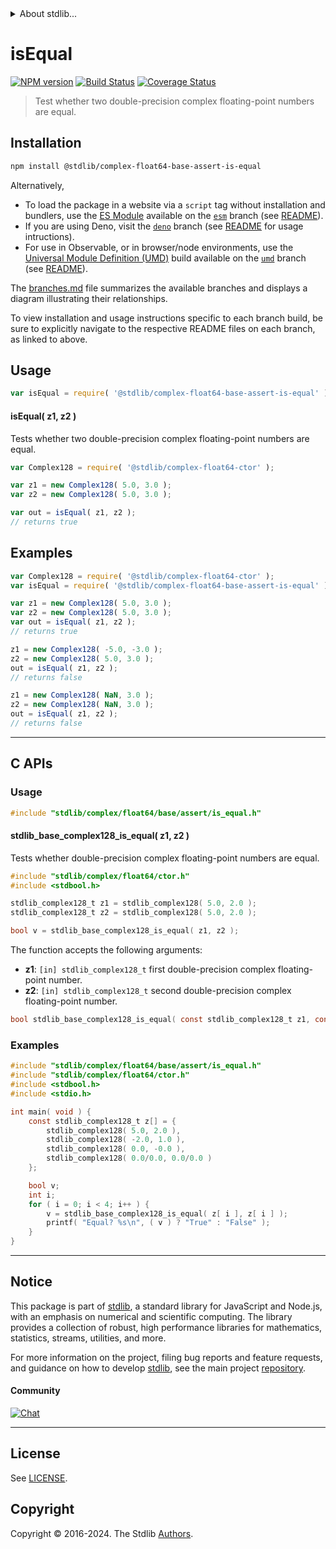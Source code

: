 <!--

@license Apache-2.0

Copyright (c) 2024 The Stdlib Authors.

Licensed under the Apache License, Version 2.0 (the "License");
you may not use this file except in compliance with the License.
You may obtain a copy of the License at

   http://www.apache.org/licenses/LICENSE-2.0

Unless required by applicable law or agreed to in writing, software
distributed under the License is distributed on an "AS IS" BASIS,
WITHOUT WARRANTIES OR CONDITIONS OF ANY KIND, either express or implied.
See the License for the specific language governing permissions and
limitations under the License.

-->


<details>
  <summary>
    About stdlib...
  </summary>
  <p>We believe in a future in which the web is a preferred environment for numerical computation. To help realize this future, we've built stdlib. stdlib is a standard library, with an emphasis on numerical and scientific computation, written in JavaScript (and C) for execution in browsers and in Node.js.</p>
  <p>The library is fully decomposable, being architected in such a way that you can swap out and mix and match APIs and functionality to cater to your exact preferences and use cases.</p>
  <p>When you use stdlib, you can be absolutely certain that you are using the most thorough, rigorous, well-written, studied, documented, tested, measured, and high-quality code out there.</p>
  <p>To join us in bringing numerical computing to the web, get started by checking us out on <a href="https://github.com/stdlib-js/stdlib">GitHub</a>, and please consider <a href="https://opencollective.com/stdlib">financially supporting stdlib</a>. We greatly appreciate your continued support!</p>
</details>

# isEqual

[![NPM version][npm-image]][npm-url] [![Build Status][test-image]][test-url] [![Coverage Status][coverage-image]][coverage-url] <!-- [![dependencies][dependencies-image]][dependencies-url] -->

> Test whether two double-precision complex floating-point numbers are equal.

<!-- Section to include introductory text. Make sure to keep an empty line after the intro `section` element and another before the `/section` close. -->

<section class="intro">

</section>

<!-- /.intro -->

<!-- Package usage documentation. -->

<section class="installation">

## Installation

```bash
npm install @stdlib/complex-float64-base-assert-is-equal
```

Alternatively,

-   To load the package in a website via a `script` tag without installation and bundlers, use the [ES Module][es-module] available on the [`esm`][esm-url] branch (see [README][esm-readme]).
-   If you are using Deno, visit the [`deno`][deno-url] branch (see [README][deno-readme] for usage intructions).
-   For use in Observable, or in browser/node environments, use the [Universal Module Definition (UMD)][umd] build available on the [`umd`][umd-url] branch (see [README][umd-readme]).

The [branches.md][branches-url] file summarizes the available branches and displays a diagram illustrating their relationships.

To view installation and usage instructions specific to each branch build, be sure to explicitly navigate to the respective README files on each branch, as linked to above.

</section>

<section class="usage">

## Usage

```javascript
var isEqual = require( '@stdlib/complex-float64-base-assert-is-equal' );
```

#### isEqual( z1, z2 )

Tests whether two double-precision complex floating-point numbers are equal.

```javascript
var Complex128 = require( '@stdlib/complex-float64-ctor' );

var z1 = new Complex128( 5.0, 3.0 );
var z2 = new Complex128( 5.0, 3.0 );

var out = isEqual( z1, z2 );
// returns true
```

</section>

<!-- /.usage -->

<!-- Package usage notes. Make sure to keep an empty line after the `section` element and another before the `/section` close. -->

<section class="notes">

</section>

<!-- /.notes -->

<!-- Package usage examples. -->

<section class="examples">

## Examples

<!-- eslint no-undef: "error" -->

```javascript
var Complex128 = require( '@stdlib/complex-float64-ctor' );
var isEqual = require( '@stdlib/complex-float64-base-assert-is-equal' );

var z1 = new Complex128( 5.0, 3.0 );
var z2 = new Complex128( 5.0, 3.0 );
var out = isEqual( z1, z2 );
// returns true

z1 = new Complex128( -5.0, -3.0 );
z2 = new Complex128( 5.0, 3.0 );
out = isEqual( z1, z2 );
// returns false

z1 = new Complex128( NaN, 3.0 );
z2 = new Complex128( NaN, 3.0 );
out = isEqual( z1, z2 );
// returns false
```

</section>

<!-- /.examples -->

<!-- C interface documentation. -->

* * *

<section class="c">

## C APIs

<!-- Section to include introductory text. Make sure to keep an empty line after the intro `section` element and another before the `/section` close. -->

<section class="intro">

</section>

<!-- /.intro -->

<!-- C usage documentation. -->

<section class="usage">

### Usage

```c
#include "stdlib/complex/float64/base/assert/is_equal.h"
```

#### stdlib_base_complex128_is_equal( z1, z2 )

Tests whether double-precision complex floating-point numbers are equal.

```c
#include "stdlib/complex/float64/ctor.h"
#include <stdbool.h>

stdlib_complex128_t z1 = stdlib_complex128( 5.0, 2.0 );
stdlib_complex128_t z2 = stdlib_complex128( 5.0, 2.0 );

bool v = stdlib_base_complex128_is_equal( z1, z2 );
```

The function accepts the following arguments:

-   **z1**: `[in] stdlib_complex128_t` first double-precision complex floating-point number.
-   **z2**: `[in] stdlib_complex128_t` second double-precision complex floating-point number.

```c
bool stdlib_base_complex128_is_equal( const stdlib_complex128_t z1, const stdlib_complex128_t z2 );
```

</section>

<!-- /.usage -->

<!-- C API usage notes. Make sure to keep an empty line after the `section` element and another before the `/section` close. -->

<section class="notes">

</section>

<!-- /.notes -->

<!-- C API usage examples. -->

<section class="examples">

### Examples

```c
#include "stdlib/complex/float64/base/assert/is_equal.h"
#include "stdlib/complex/float64/ctor.h"
#include <stdbool.h>
#include <stdio.h>

int main( void ) {
    const stdlib_complex128_t z[] = {
        stdlib_complex128( 5.0, 2.0 ),
        stdlib_complex128( -2.0, 1.0 ),
        stdlib_complex128( 0.0, -0.0 ),
        stdlib_complex128( 0.0/0.0, 0.0/0.0 )
    };

    bool v;
    int i;
    for ( i = 0; i < 4; i++ ) {
        v = stdlib_base_complex128_is_equal( z[ i ], z[ i ] );
        printf( "Equal? %s\n", ( v ) ? "True" : "False" );
    }
}
```

</section>

<!-- /.examples -->

</section>

<!-- /.c -->

<!-- Section to include cited references. If references are included, add a horizontal rule *before* the section. Make sure to keep an empty line after the `section` element and another before the `/section` close. -->

<section class="references">

</section>

<!-- /.references -->

<!-- Section for related `stdlib` packages. Do not manually edit this section, as it is automatically populated. -->

<section class="related">

</section>

<!-- /.related -->

<!-- Section for all links. Make sure to keep an empty line after the `section` element and another before the `/section` close. -->


<section class="main-repo" >

* * *

## Notice

This package is part of [stdlib][stdlib], a standard library for JavaScript and Node.js, with an emphasis on numerical and scientific computing. The library provides a collection of robust, high performance libraries for mathematics, statistics, streams, utilities, and more.

For more information on the project, filing bug reports and feature requests, and guidance on how to develop [stdlib][stdlib], see the main project [repository][stdlib].

#### Community

[![Chat][chat-image]][chat-url]

---

## License

See [LICENSE][stdlib-license].


## Copyright

Copyright &copy; 2016-2024. The Stdlib [Authors][stdlib-authors].

</section>

<!-- /.stdlib -->

<!-- Section for all links. Make sure to keep an empty line after the `section` element and another before the `/section` close. -->

<section class="links">

[npm-image]: http://img.shields.io/npm/v/@stdlib/complex-float64-base-assert-is-equal.svg
[npm-url]: https://npmjs.org/package/@stdlib/complex-float64-base-assert-is-equal

[test-image]: https://github.com/stdlib-js/complex-float64-base-assert-is-equal/actions/workflows/test.yml/badge.svg?branch=main
[test-url]: https://github.com/stdlib-js/complex-float64-base-assert-is-equal/actions/workflows/test.yml?query=branch:main

[coverage-image]: https://img.shields.io/codecov/c/github/stdlib-js/complex-float64-base-assert-is-equal/main.svg
[coverage-url]: https://codecov.io/github/stdlib-js/complex-float64-base-assert-is-equal?branch=main

<!--

[dependencies-image]: https://img.shields.io/david/stdlib-js/complex-float64-base-assert-is-equal.svg
[dependencies-url]: https://david-dm.org/stdlib-js/complex-float64-base-assert-is-equal/main

-->

[chat-image]: https://img.shields.io/gitter/room/stdlib-js/stdlib.svg
[chat-url]: https://app.gitter.im/#/room/#stdlib-js_stdlib:gitter.im

[stdlib]: https://github.com/stdlib-js/stdlib

[stdlib-authors]: https://github.com/stdlib-js/stdlib/graphs/contributors

[umd]: https://github.com/umdjs/umd
[es-module]: https://developer.mozilla.org/en-US/docs/Web/JavaScript/Guide/Modules

[deno-url]: https://github.com/stdlib-js/complex-float64-base-assert-is-equal/tree/deno
[deno-readme]: https://github.com/stdlib-js/complex-float64-base-assert-is-equal/blob/deno/README.md
[umd-url]: https://github.com/stdlib-js/complex-float64-base-assert-is-equal/tree/umd
[umd-readme]: https://github.com/stdlib-js/complex-float64-base-assert-is-equal/blob/umd/README.md
[esm-url]: https://github.com/stdlib-js/complex-float64-base-assert-is-equal/tree/esm
[esm-readme]: https://github.com/stdlib-js/complex-float64-base-assert-is-equal/blob/esm/README.md
[branches-url]: https://github.com/stdlib-js/complex-float64-base-assert-is-equal/blob/main/branches.md

[stdlib-license]: https://raw.githubusercontent.com/stdlib-js/complex-float64-base-assert-is-equal/main/LICENSE

</section>

<!-- /.links -->

